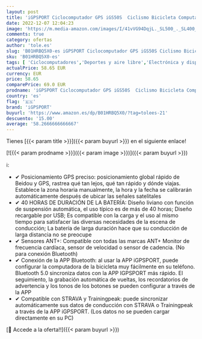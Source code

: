 ```yaml
---
layout: post
title: 'iGPSPORT Ciclocomputador GPS iGS50S  Ciclismo Bicicleta Computadora Impermeable Inalámbrica IPX7 Compatible con Sensores Ant+'
date: 2022-12-07 12:04:23
image: 'https://m.media-amazon.com/images/I/41vVG94DqjL._SL500_._SL400_.jpg'
comments: true
category: ofertas
author: 'tole.es'
slug: 'B01HRBQ5X0-es iGPSPORT Ciclocomputador GPS iGS50S Ciclismo Bicicleta...'
sku: 'B01HRBQ5X0-es'
tags: [ 'Ciclocomputadores','Deportes y aire libre','Electrónica y dispositivos para el deporte','bicicleta','igpsport','🇪🇸', ]
actualPrice: 58.65 EUR
currency: EUR
price: 58.65
comparePrice: 69.0 EUR
prodname: 'iGPSPORT Ciclocomputador GPS iGS50S  Ciclismo Bicicleta Computadora Impermeable Inalámbrica IPX7 Compatible con Sensores Ant+'
country: 'es'
flag: '🇪🇸'
brand: 'iGPSPORT'
buyurl: 'https://www.amazon.es/dp/B01HRBQ5X0/?tag=tolees-21'
descuento: '15.00'
average: '58.2666666666667'
---
```


Tienes [{{< param title >}}]({{< param buyurl >}}) en el siguiente enlace!

[![{{< param prodname >}}]({{< param image >}})]({{< param buyurl >}})

ℹ️:

- ✔ Posicionamiento GPS preciso: posicionamiento global rápido de Beidou y GPS, rastrea qué tan lejos, qué tan rápido y dónde viajas. Establece la zona horaria manualmente, la hora y la fecha se calibrarán automáticamente después de ubicar las señales satelitales
- ✔ 40 HORAS DE DURACIÓN DE LA BATERÍA: Diseño liviano con función de suspensión automática, el uso típico es de más de 40 horas; Diseño recargable por USB; Es compatible con la carga y el uso al mismo tiempo para satisfacer las diversas necesidades de la escena de conducción; La batería de larga duración hace que su conducción de larga distancia no se preocupe
- ✔ Sensores ANT+: Compatible con todas las marcas ANT+ Monitor de frecuencia cardíaca, sensor de velocidad o sensor de cadencia. (No para conexión Bluetooth)
- ✔ Conexión de la APP Bluetooth: al usar la APP iGPSPORT, puede configurar la computadora de la bicicleta muy fácilmente en su teléfono. Bluetooth 5.0 sincroniza datos con la APP IGPSPORT más rápido. El seguimiento, la grabación automática de vueltas, los recordatorios de advertencia y los tonos de los botones se pueden configurar a través de la APP
- ✔ Compatible con STRAVA y Trainingpeak: puede sincronizar automáticamente sus datos de conducción con STRAVA o Trainingpeak a través de la APP iGPSPORT. (Los datos no se pueden cargar directamente en su PC)

[🛒 Accede a la oferta!!]({{< param buyurl >}})

